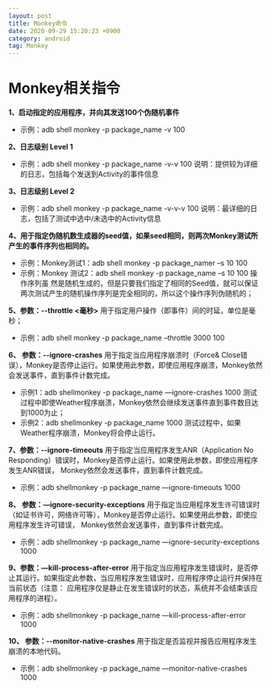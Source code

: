 ```yaml
---
layout: post
title: Monkey命令
date: 2020-09-29 15:20:23 +0900
category: android
tag: Monkey
---
```

# Monkey相关指令
**1、启动指定的应用程序，并向其发送100个伪随机事件**
* 示例：adb shell monkey -p package_name -v 100

**2、日志级别 Level 1**
* 示例：adb shell monkey -p package_name -v-v 100
说明：提供较为详细的日志，包括每个发送到Activity的事件信息

**3、日志级别 Level 2**
* 示例：adb shell monkey -p package_name -v-v-v 100
说明：最详细的日志，包括了测试中选中/未选中的Activity信息

**4、用于指定伪随机数生成器的seed值，如果seed相同，则两次Monkey测试所产生的事件序列也相同的。**
* 示例：Monkey测试1：adb shell monkey -p package_namer –s 10 100
* 示例：Monkey 测试2：adb shell monkey -p package_name –s 10 100
操作序列虽  然是随机生成的，但是只要我们指定了相同的Seed值，就可以保证两次测试产生的随机操作序列是完全相同的，所以这个操作序列伪随机的；

**5、参数：--throttle <毫秒>**
用于指定用户操作（即事件）间的时延，单位是毫秒；
* 示例：adb shell monkey -p package_name –throttle 3000 100

**6、 参数：--ignore-crashes**
用于指定当应用程序崩溃时（Force& Close错误），Monkey是否停止运行。如果使用此参数，即使应用程序崩溃，Monkey依然会发送事件，直到事件计数完成。
* 示例1：adb shellmonkey -p package_name —ignore-crashes 1000
测试过程中即使Weather程序崩溃，Monkey依然会继续发送事件直到事件数目达到1000为止；
* 示例2：adb shellmonkey -p package_name 1000
测试过程中，如果Weather程序崩溃，Monkey将会停止运行。

**7、参数：--ignore-timeouts**
用于指定当应用程序发生ANR（Application No Responding）错误时，Monkey是否停止运行。如果使用此参数，即使应用程序发生ANR错误，
Monkey依然会发送事件，直到事件计数完成。
* 示例：adb shellmonkey -p package_name —ignore-timeouts 1000

**8、 参数：—ignore-security-exceptions**
用于指定当应用程序发生许可错误时（如证书许可，网络许可等），Monkey是否停止运行。如果使用此参数，即使应用程序发生许可错误，
Monkey依然会发送事件，直到事件计数完成。
* 示例：adb shellmonkey -p package_name —ignore-security-exceptions 1000

**9、参数：—kill-process-after-error**
用于指定当应用程序发生错误时，是否停止其运行。如果指定此参数，当应用程序发生错误时，应用程序停止运行并保持在当前状态（注意：
应用程序仅是静止在发生错误时的状态，系统并不会结束该应用程序的进程）。
* 示例：adb shellmonkey -p package_name —kill-process-after-error 1000

**10、 参数：--monitor-native-crashes**
用于指定是否监视并报告应用程序发生崩溃的本地代码。
* 示例：adb shellmonkey -p package_name —monitor-native-crashes 1000
